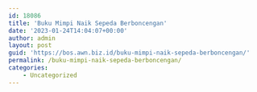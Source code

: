 ```yaml
---
id: 18086
title: 'Buku Mimpi Naik Sepeda Berboncengan'
date: '2023-01-24T14:04:07+00:00'
author: admin
layout: post
guid: 'https://bos.awn.biz.id/buku-mimpi-naik-sepeda-berboncengan/'
permalink: /buku-mimpi-naik-sepeda-berboncengan/
categories:
    - Uncategorized
---
```


